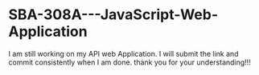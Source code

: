 # SBA-308A---JavaScript-Web-Application

I am still working on my API web Application. I will submit the link and commit consistently when I am done. thank you for your understanding!!!
